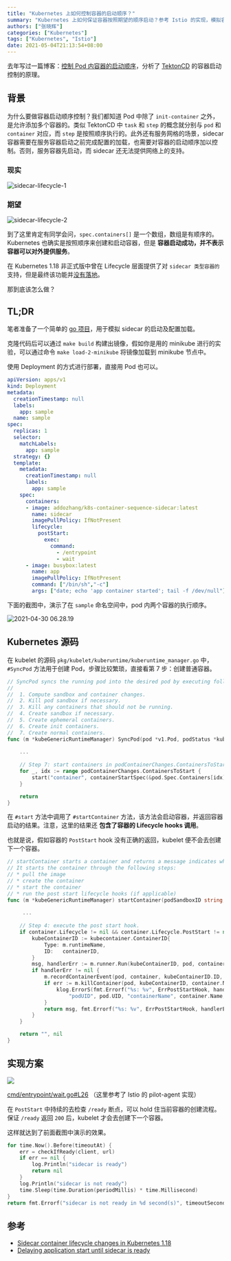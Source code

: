 ```yaml
---
title: "Kubernetes 上如何控制容器的启动顺序？"
summary: "Kubernetes 上如何保证容器按照期望的顺序启动？参考 Istio 的实现，模拟容器按指定顺序启动。"
authors: ["张晓辉"]
categories: ["Kubernetes"]
tags: ["Kubernetes", "Istio"]
date: 2021-05-04T21:13:54+08:00
---
```


去年写过一篇博客：[控制 Pod 内容器的启动顺序](https://mp.weixin.qq.com/s/5UXhXpwPDBh2xuGKq9Nqig)，分析了 [TektonCD](https://github.com/tektoncd)  的容器启动控制的原理。

## 背景

为什么要做容器启动顺序控制？我们都知道 Pod 中除了 `init-container` 之外，是允许添加多个容器的。类似 TektonCD 中 `task` 和 `step` 的概念就分别与 `pod` 和 `container` 对应，而 `step` 是按照顺序执行的。此外还有服务网格的场景，sidecar 容器需要在服务容器启动之前完成配置的加载，也需要对容器的启动顺序加以控制。否则，服务容器先启动，而 sidecar 还无法提供网络上的支持。

### 现实

![sidecar-lifecycle-1](https://atbug.oss-cn-hangzhou.aliyuncs.com/2021/04/30/sidecarlifecycle1.gif)

### 期望

![sidecar-lifecycle-2](https://atbug.oss-cn-hangzhou.aliyuncs.com/2021/04/30/sidecarlifecycle2.gif)

到了这里肯定有同学会问，`spec.containers[]` 是一个数组，数组是有顺序的。Kubernetes 也确实是按照顺序来创建和启动容器，但是 **容器启动成功，并不表示容器可以对外提供服务**。

在 Kubernetes 1.18 非正式版中曾在 Lifecycle 层面提供了对  `sidecar 类型容器的` 支持，但是最终该功能并[没有落地](https://github.com/kubernetes/enhancements/issues/753#issuecomment-713471597)。

那到底该怎么做？

## TL;DR

笔者准备了一个简单的 [go 项目](https://github.com/addozhang/k8s-container-sequence-sample)，用于模拟 sidecar 的启动及配置加载。

克隆代码后可以通过 `make build` 构建出镜像，假如你是用的 minikube 进行的实验，可以通过命令 `make load-2-minikube` 将镜像加载到 minikube 节点中。

使用 Deployment 的方式进行部署，直接用 Pod 也可以。

```yaml
apiVersion: apps/v1
kind: Deployment
metadata:
  creationTimestamp: null
  labels:
    app: sample
  name: sample
spec:
  replicas: 1
  selector:
    matchLabels:
      app: sample
  strategy: {}
  template:
    metadata:
      creationTimestamp: null
      labels:
        app: sample
    spec:
      containers:
      - image: addozhang/k8s-container-sequence-sidecar:latest
        name: sidecar
        imagePullPolicy: IfNotPresent
        lifecycle:
          postStart:
            exec:
              command:
                - /entrypoint
                - wait
      - image: busybox:latest
        name: app
        imagePullPolicy: IfNotPresent
        command: ["/bin/sh","-c"]
        args: ["date; echo 'app container started'; tail -f /dev/null"]
```

下面的截图中，演示了在 `sample` 命名空间中，pod 内两个容器的执行顺序。

![2021-04-30 06.28.19](https://atbug.oss-cn-hangzhou.aliyuncs.com/2021/04/30/20210430-062819.gif)


## Kubernetes 源码

在 kubelet 的源码 `pkg/kubelet/kuberuntime/kuberuntime_manager.go` 中，`#SyncPod` 方法用于创建 Pod，步骤比较繁琐，直接看第 7 步：创建普通容器。

```go
// SyncPod syncs the running pod into the desired pod by executing following steps:
//
//  1. Compute sandbox and container changes.
//  2. Kill pod sandbox if necessary.
//  3. Kill any containers that should not be running.
//  4. Create sandbox if necessary.
//  5. Create ephemeral containers.
//  6. Create init containers.
//  7. Create normal containers.
func (m *kubeGenericRuntimeManager) SyncPod(pod *v1.Pod, podStatus *kubecontainer.PodStatus, pullSecrets []v1.Secret, backOff *flowcontrol.Backoff) (result kubecontainer.PodSyncResult) {
    
    ...
    
	// Step 7: start containers in podContainerChanges.ContainersToStart.
	for _, idx := range podContainerChanges.ContainersToStart {
		start("container", containerStartSpec(&pod.Spec.Containers[idx]))
	}

	return
}
```

在 `#start` 方法中调用了 `#startContainer` 方法，该方法会启动容器，并返回容器启动的结果。注意，这里的结果还 **包含了容器的 Lifecycle hooks 调用**。 

也就是说，假如容器的 `PostStart` hook 没有正确的返回，kubelet 便不会去创建下一个容器。

```go
// startContainer starts a container and returns a message indicates why it is failed on error.
// It starts the container through the following steps:
// * pull the image
// * create the container
// * start the container
// * run the post start lifecycle hooks (if applicable)
func (m *kubeGenericRuntimeManager) startContainer(podSandboxID string, podSandboxConfig *runtimeapi.PodSandboxConfig, spec *startSpec, pod *v1.Pod, podStatus *kubecontainer.PodStatus, pullSecrets []v1.Secret, podIP string, podIPs []string) (string, error) {
     
     ...
     
	// Step 4: execute the post start hook.
	if container.Lifecycle != nil && container.Lifecycle.PostStart != nil {
		kubeContainerID := kubecontainer.ContainerID{
			Type: m.runtimeName,
			ID:   containerID,
		}
		msg, handlerErr := m.runner.Run(kubeContainerID, pod, container, container.Lifecycle.PostStart)
		if handlerErr != nil {
			m.recordContainerEvent(pod, container, kubeContainerID.ID, v1.EventTypeWarning, events.FailedPostStartHook, msg)
			if err := m.killContainer(pod, kubeContainerID, container.Name, "FailedPostStartHook", reasonFailedPostStartHook, nil); err != nil {
				klog.ErrorS(fmt.Errorf("%s: %v", ErrPostStartHook, handlerErr), "Failed to kill container", "pod", klog.KObj(pod),
					"podUID", pod.UID, "containerName", container.Name, "containerID", kubeContainerID.String())
			}
			return msg, fmt.Errorf("%s: %v", ErrPostStartHook, handlerErr)
		}
	}

	return "", nil
}
```

## 实现方案

![](https://atbug.oss-cn-hangzhou.aliyuncs.com/2021/04/30/16197365667225.jpg)

[cmd/entrypoint/wait.go#L26](https://github.com/addozhang/k8s-container-sequence-sample/blob/main/cmd/entrypoint/wait.go#L26) （这里参考了 Istio 的 pilot-agent 实现）

在 `PostStart` 中持续的去检查 `/ready` 断点，可以 hold 住当前容器的创建流程。保证 `/ready` 返回 `200` 后，kubelet 才会去创建下一个容器。

这样就达到了前面截图中演示的效果。

```go
for time.Now().Before(timeoutAt) {
	err = checkIfReady(client, url)
	if err == nil {
		log.Println("sidecar is ready")
		return nil
	}
	log.Println("sidecar is not ready")
	time.Sleep(time.Duration(periodMillis) * time.Millisecond)
}
return fmt.Errorf("sidecar is not ready in %d second(s)", timeoutSeconds)
```

## 参考

* [Sidecar container lifecycle changes in Kubernetes 1.18](https://banzaicloud.com/blog/k8s-sidecars/)
* [Delaying application start until sidecar is ready](https://medium.com/@marko.luksa/delaying-application-start-until-sidecar-is-ready-2ec2d21a7b74)
